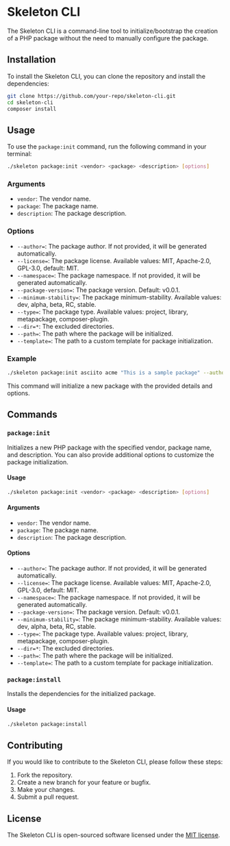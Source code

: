 # Skeleton CLI

The Skeleton CLI is a command-line tool to initialize/bootstrap the creation of a PHP package without the need to manually configure the package.

## Installation

To install the Skeleton CLI, you can clone the repository and install the dependencies:

```sh
git clone https://github.com/your-repo/skeleton-cli.git
cd skeleton-cli
composer install
```

## Usage

To use the `package:init` command, run the following command in your terminal:

```sh
./skeleton package:init <vendor> <package> <description> [options]
```

### Arguments

- `vendor`: The vendor name.
- `package`: The package name.
- `description`: The package description.

### Options

- `--author=`: The package author. If not provided, it will be generated automatically.
- `--license=`: The package license. Available values: MIT, Apache-2.0, GPL-3.0, default: MIT.
- `--namespace=`: The package namespace. If not provided, it will be generated automatically.
- `--package-version=`: The package version. Default: v0.0.1.
- `--minimum-stability=`: The package minimum-stability. Available values: dev, alpha, beta, RC, stable.
- `--type=`: The package type. Available values: project, library, metapackage, composer-plugin.
- `--dir=*`: The excluded directories.
- `--path=`: The path where the package will be initialized.
- `--template=`: The path to a custom template for package initialization.

### Example

```sh
./skeleton package:init asciito acme "This is a sample package" --author="John Doe" --license=MIT --namespace="Asciito\\Acme" --package-version=v1.0.0 --minimum-stability=stable --type=library --path=./packages
```

This command will initialize a new package with the provided details and options.

## Commands

### `package:init`

Initializes a new PHP package with the specified vendor, package name, and description. You can also provide additional options to customize the package initialization.

#### Usage

```sh
./skeleton package:init <vendor> <package> <description> [options]
```

#### Arguments

- `vendor`: The vendor name.
- `package`: The package name.
- `description`: The package description.

#### Options

- `--author=`: The package author. If not provided, it will be generated automatically.
- `--license=`: The package license. Available values: MIT, Apache-2.0, GPL-3.0, default: MIT.
- `--namespace=`: The package namespace. If not provided, it will be generated automatically.
- `--package-version=`: The package version. Default: v0.0.1.
- `--minimum-stability=`: The package minimum-stability. Available values: dev, alpha, beta, RC, stable.
- `--type=`: The package type. Available values: project, library, metapackage, composer-plugin.
- `--dir=*`: The excluded directories.
- `--path=`: The path where the package will be initialized.
- `--template=`: The path to a custom template for package initialization.

### `package:install`

Installs the dependencies for the initialized package.

#### Usage

```sh
./skeleton package:install
```

## Contributing

If you would like to contribute to the Skeleton CLI, please follow these steps:

1. Fork the repository.
2. Create a new branch for your feature or bugfix.
3. Make your changes.
4. Submit a pull request.

## License

The Skeleton CLI is open-sourced software licensed under the [MIT license](https://opensource.org/licenses/MIT).
